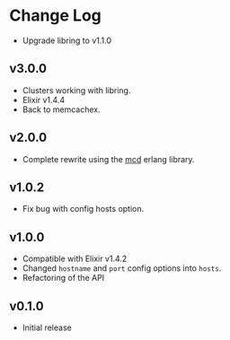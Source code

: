 # Change Log

  * Upgrade libring to v1.1.0

## v3.0.0

  * Clusters working with libring.
  * Elixir v1.4.4
  * Back to memcachex.

## v2.0.0

  * Complete rewrite using the [mcd](https://github.com/EchoTeam/mcd) erlang
    library.

## v1.0.2

  * Fix bug with config hosts option.

## v1.0.0

  * Compatible with Elixir v1.4.2
  * Changed `hostname` and `port` config options into `hosts`.
  * Refactoring of the API

## v0.1.0

  * Initial release

